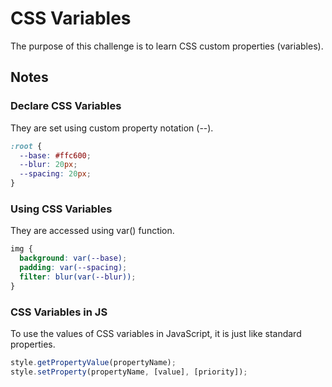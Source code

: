 # CSS Variables

The purpose of this challenge is to learn CSS custom properties (variables).

## Notes

### Declare CSS Variables

They are set using custom property notation (--).

```css
:root {
  --base: #ffc600;
  --blur: 20px;
  --spacing: 20px;
}
```

### Using CSS Variables

They are accessed using var() function.

```css
img {
  background: var(--base);
  padding: var(--spacing);
  filter: blur(var(--blur));
}
```

### CSS Variables in JS

To use the values of CSS variables in JavaScript, it is just like standard properties.

```javascript
style.getPropertyValue(propertyName);
style.setProperty(propertyName, [value], [priority]);
```

